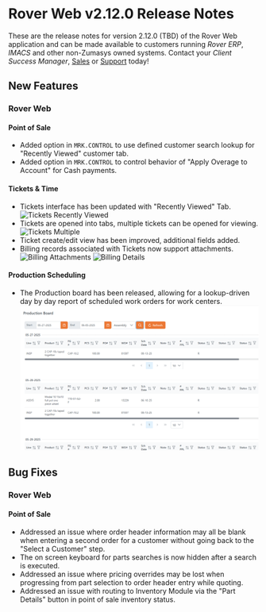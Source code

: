 # Rover Web v2.12.0 Release Notes

<badge text= "Version 2.12.0" vertical="middle" />

<PageHeader />

These are the release notes for version 2.12.0 (TBD) of the Rover Web application and can be made available to customers running _Rover ERP_, _IMACS_ and other non-Zumasys owned systems. Contact your _Client Success Manager_, [Sales](mailto:sales@zumasys.com?subject=Rover%20Web%20v2.12.0) or [Support](mailto:help@zumasys.com?subject=Rover%20Web%20v2.12.0) today!

## New Features

### Rover Web

#### Point of Sale
  - Added option in `MRK.CONTROL` to use defined customer search lookup for "Recently Viewed" customer tab.
  - Added option in `MRK.CONTROL` to control behavior of "Apply Overage to Account" for Cash payments.

#### Tickets & Time
- Tickets interface has been updated with "Recently Viewed" Tab.
![Tickets Recently Viewed](./tickets-recently)
- Tickets are opened into tabs, multiple tickets can be opened for viewing.
![Tickets Multiple](./tickets-multiple-tabs")
- Ticket create/edit view has been improved, additional fields added.  
- Billing records associated with Tickets now support attachments.
![Billing Attachments](./tickets-billing-attachments.png"")
![Billing Details](./tickets-billing-detail.png"")

#### Production Scheduling

 - The Production board has been released, allowing for a lookup-driven day by day report of scheduled work orders for work centers.
 ![Production Board](./production-board.png)


## Bug Fixes

### Rover Web

#### Point of Sale

  - Addressed an issue where order header information may all be blank when entering a second order for a customer without going back to the "Select a Customer" step.
  - The on screen keyboard for parts searches is now hidden after a search is executed.
  - Addressed an issue where pricing overrides may be lost when progressing from part selection to order header entry while quoting.
  - Addressed an issue with routing to Inventory Module via the "Part Details" button in point of sale inventory status.

<PageFooter />
